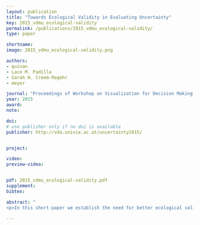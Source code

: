 ```yaml
---
layout: publication
title: "Towards Ecological Validity in Evaluating Uncertainty"
key: 2015_vdmu_ecological-validity
permalink: /publications/2015_vdmu_ecological-validity/
type: paper

shortname:
image: 2015_vdmu_ecological-validity.png

authors:
- quinan
- Lace M. Padilla
- Sarah H. Creem-Regehr
- meyer

journal: "Proceedings of Workshop on Visualization for Decision Making Under Uncertainty, at VIS '15, to appear"
year: 2015
award: 
note: 

doi:
# use publisher only if no doi is available
publisher: http://vda.univie.ac.at/uncertainty2015/


project:

video:
preview-video:


pdf: 2015_vdmu_ecological-validity.pdf
supplement:
bibtex: 

abstract: "
<p>In this short-paper we establish the need for better ecological validity in evaluating the visualization of uncertainty information. Using weather forecasting as a framework, we discuss the both the design and results for a pilot user-study that attempts to evaluate the effect of uncertianty visualizations in decisions.</p>"

---
```

